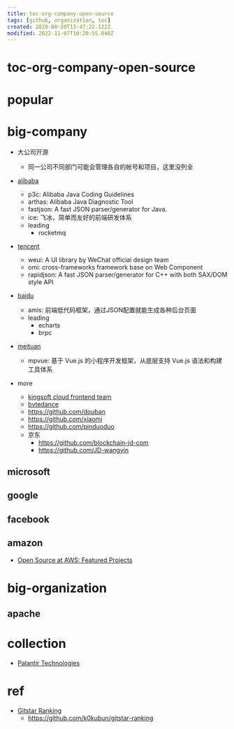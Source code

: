 ```yaml
---
title: toc-org-company-open-source
tags: [github, organization, toc]
created: 2020-08-20T13:47:22.122Z
modified: 2022-11-07T10:20:55.048Z
---
```


# toc-org-company-open-source

# popular

# big-company

- 大公司开源
  - 同一公司不同部门可能会管理各自的帐号和项目，这里没列全

- [alibaba](https://github.com/search?o=desc&q=user%3Aalibaba&s=stars&type=Repositories)
  - p3c: Alibaba Java Coding Guidelines
  - arthas: Alibaba Java Diagnostic Tool
  - fastjson: A fast JSON parser/generator for Java.
  - ice: 飞冰，简单而友好的前端研发体系
  - leading
    - rocketmq
- [tencent](https://github.com/search?o=desc&q=user%3Atencent&s=stars&type=Repositories)
  - weui: A UI library by WeChat official design team
  - omi: cross-frameworks framework base on Web Component
  - rapidjson: A fast JSON parser/generator for C++ with both SAX/DOM style API
- [baidu](https://github.com/search?o=desc&q=user%3Abaidu&s=stars&type=Repositories)
  - amis: 前端低代码框架，通过JSON配置就能生成各种后台页面
  - leading
    - echarts
    - brpc
- [meituan](https://github.com/search?o=desc&q=user%3AMeituan-Dianping&s=stars&type=Repositories)
  - mpvue: 基于 Vue.js 的小程序开发框架，从底层支持 Vue.js 语法和构建工具体系

- more
  - [kingsoft cloud frontend team](https://github.com/ksc-fe)
  - [bytedance](https://github.com/search?o=desc&q=user%3Abytedance&s=stars&type=Repositories)
  - https://github.com/douban
  - https://github.com/xiaomi
  - https://github.com/pinduoduo
  - 京东
    - https://github.com/blockchain-jd-com
    - https://github.com/JD-wangyin

## microsoft

## google

## facebook

## amazon

- [Open Source at AWS: Featured Projects](https://aws.github.io/)

# big-organization

## apache

# collection

- [Palantir Technologies](https://github.com/palantir?type=source)

# ref

- [Gitstar Ranking](https://gitstar-ranking.com/)
  - https://github.com/k0kubun/gitstar-ranking

